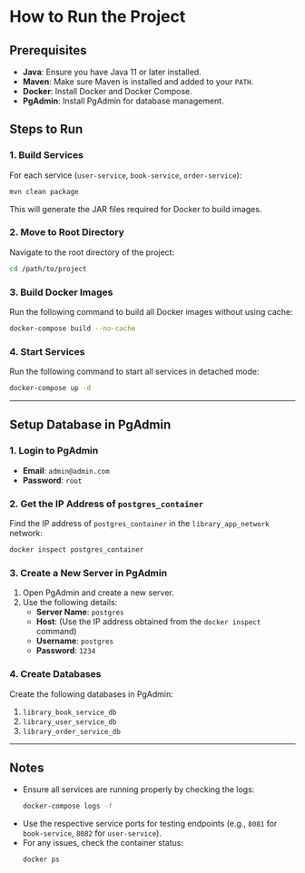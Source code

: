 # How to Run the Project

## Prerequisites
- **Java**: Ensure you have Java 11 or later installed.
- **Maven**: Make sure Maven is installed and added to your `PATH`.
- **Docker**: Install Docker and Docker Compose.
- **PgAdmin**: Install PgAdmin for database management.

## Steps to Run

### 1. Build Services
For each service (`user-service`, `book-service`, `order-service`):
```bash
mvn clean package
```
This will generate the JAR files required for Docker to build images.

### 2. Move to Root Directory
Navigate to the root directory of the project:
```bash
cd /path/to/project
```

### 3. Build Docker Images
Run the following command to build all Docker images without using cache:
```bash
docker-compose build --no-cache
```

### 4. Start Services
Run the following command to start all services in detached mode:
```bash
docker-compose up -d
```

---

## Setup Database in PgAdmin

### 1. Login to PgAdmin
- **Email**: `admin@admin.com`
- **Password**: `root`

### 2. Get the IP Address of `postgres_container`
Find the IP address of `postgres_container` in the `library_app_network` network:
```bash
docker inspect postgres_container
```

### 3. Create a New Server in PgAdmin
1. Open PgAdmin and create a new server.
2. Use the following details:
   - **Server Name**: `postgres`
   - **Host**: (Use the IP address obtained from the `docker inspect` command)
   - **Username**: `postgres`
   - **Password**: `1234`

### 4. Create Databases
Create the following databases in PgAdmin:
1. `library_book_service_db`
2. `library_user_service_db`
3. `library_order_service_db`

---

## Notes
- Ensure all services are running properly by checking the logs:
  ```bash
  docker-compose logs -f
  ```
- Use the respective service ports for testing endpoints (e.g., `8081` for `book-service`, `8082` for `user-service`).
- For any issues, check the container status:
  ```bash
  docker ps
  

